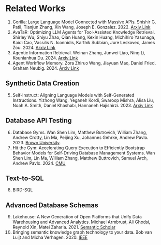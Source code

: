# Related Works

1. Gorilla: Large Language Model Connected with Massive APIs. Shishir G. Patil, Tianjun Zhang, Xin Wang, Joseph E. Gonzalez. 2023. [Arxiv Link](https://arxiv.org/abs/2305.15334)
2. AvaTaR: Optimizing LLM Agents for Tool-Assisted Knowledge Retrieval. Shirley Wu, Shiyu Zhao, Qian Huang, Kexin Huang, Michihiro Yasunaga, Kaidi Cao, Vassilis N. Ioannidis, Karthik Subbian, Jure Leskovec, James Zou. 2024. [Arxiv Link](https://arxiv.org/pdf/2406.11200)
3. Agentic Information Retrieval. Weinan Zhang, Junwei Liao, Ning Li, Kounianhua Du. 2024. [Arxiv Link](https://arxiv.org/abs/2410.09713)
4. Agent Workflow Memory. Zora Zhiruo Wang, Jiayuan Mao, Daniel Fried, Graham Neubig. 2024. [Arxiv Link](https://arxiv.org/abs/2409.07429)

## Synthetic Data Creation
5. Self-Instruct: Aligning Language Models with Self-Generated Instructions. Yizhong Wang, Yeganeh Kordi, Swaroop Mishra, Alisa Liu, Noah A. Smith, Daniel Khashabi, Hannaneh Hajishirzi. 2023. [Arxiv Link](https://arxiv.org/abs/2212.10560)

## Database API Testing
6. Database Gyms. Wan Shen Lim, Matthew Butrovich, William Zhang, Andrew Crotty, Lin Ma, Peijing Xu, Johannes Gehrke, Andrew Pavlo. 2023. [Brown University](https://cs.brown.edu/people/acrotty/pubs/p27-lim.pdf).
7. Hit the Gym: Accelerating Query Execution to Efficiently Bootstrap Behavior Models for Self-Driving Database Management Systems. Wan Shen Lim, Lin Ma, William Zhang, Matthew Buttrovich, Samuel Arch, Andrew Pavlo. 2024. [CMU](https://www.pdl.cmu.edu/PDL-FTP/Database/p3680-lim.pdf)

## Text-to-SQL
8. BIRD-SQL

## Advanced Database Schemas
9. Lakehouse: A New Generation of Open Platforms that Unify Data Warehousing and Advanced Analytics. Michael Armbrust, Ali Ghodsi, Reynold Xin, Matei Zaharia. 2021. [Semantic Scholar](https://www.semanticscholar.org/paper/Lakehouse%3A-A-New-Generation-of-Open-Platforms-that-Zaharia-Ghodsi/451cf5fc9786ed4f7e1d9877f08d00f8b1262121)
10. Bringing semantic knowledge graph technology to your data. Bob van Luijt and Micha Verhagen. 2020. [IEEE](https://ieeexplore.ieee.org/abstract/document/8994851)
